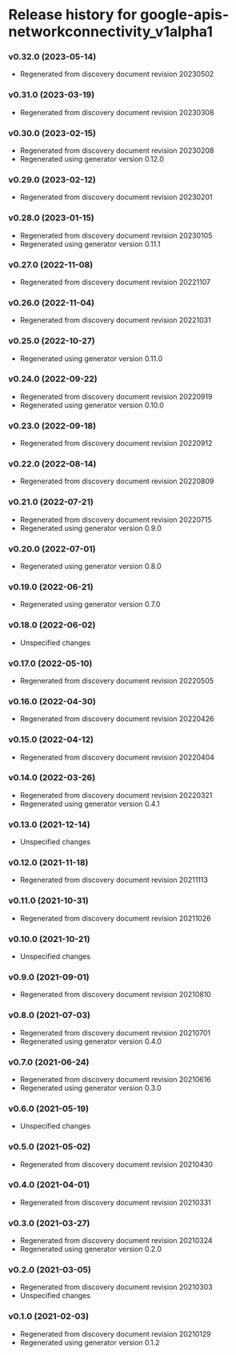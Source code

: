 # Release history for google-apis-networkconnectivity_v1alpha1

### v0.32.0 (2023-05-14)

* Regenerated from discovery document revision 20230502

### v0.31.0 (2023-03-19)

* Regenerated from discovery document revision 20230308

### v0.30.0 (2023-02-15)

* Regenerated from discovery document revision 20230208
* Regenerated using generator version 0.12.0

### v0.29.0 (2023-02-12)

* Regenerated from discovery document revision 20230201

### v0.28.0 (2023-01-15)

* Regenerated from discovery document revision 20230105
* Regenerated using generator version 0.11.1

### v0.27.0 (2022-11-08)

* Regenerated from discovery document revision 20221107

### v0.26.0 (2022-11-04)

* Regenerated from discovery document revision 20221031

### v0.25.0 (2022-10-27)

* Regenerated using generator version 0.11.0

### v0.24.0 (2022-09-22)

* Regenerated from discovery document revision 20220919
* Regenerated using generator version 0.10.0

### v0.23.0 (2022-09-18)

* Regenerated from discovery document revision 20220912

### v0.22.0 (2022-08-14)

* Regenerated from discovery document revision 20220809

### v0.21.0 (2022-07-21)

* Regenerated from discovery document revision 20220715
* Regenerated using generator version 0.9.0

### v0.20.0 (2022-07-01)

* Regenerated using generator version 0.8.0

### v0.19.0 (2022-06-21)

* Regenerated using generator version 0.7.0

### v0.18.0 (2022-06-02)

* Unspecified changes

### v0.17.0 (2022-05-10)

* Regenerated from discovery document revision 20220505

### v0.16.0 (2022-04-30)

* Regenerated from discovery document revision 20220426

### v0.15.0 (2022-04-12)

* Regenerated from discovery document revision 20220404

### v0.14.0 (2022-03-26)

* Regenerated from discovery document revision 20220321
* Regenerated using generator version 0.4.1

### v0.13.0 (2021-12-14)

* Unspecified changes

### v0.12.0 (2021-11-18)

* Regenerated from discovery document revision 20211113

### v0.11.0 (2021-10-31)

* Regenerated from discovery document revision 20211026

### v0.10.0 (2021-10-21)

* Unspecified changes

### v0.9.0 (2021-09-01)

* Regenerated from discovery document revision 20210810

### v0.8.0 (2021-07-03)

* Regenerated from discovery document revision 20210701
* Regenerated using generator version 0.4.0

### v0.7.0 (2021-06-24)

* Regenerated from discovery document revision 20210616
* Regenerated using generator version 0.3.0

### v0.6.0 (2021-05-19)

* Unspecified changes

### v0.5.0 (2021-05-02)

* Regenerated from discovery document revision 20210430

### v0.4.0 (2021-04-01)

* Regenerated from discovery document revision 20210331

### v0.3.0 (2021-03-27)

* Regenerated from discovery document revision 20210324
* Regenerated using generator version 0.2.0

### v0.2.0 (2021-03-05)

* Regenerated from discovery document revision 20210303
* Unspecified changes

### v0.1.0 (2021-02-03)

* Regenerated from discovery document revision 20210129
* Regenerated using generator version 0.1.2


